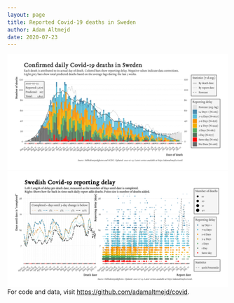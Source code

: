 ```yaml
---
layout: page
title: Reported Covid-19 deaths in Sweden
author: Adam Altmejd
date: 2020-07-23
---
```


![Graph of Swedish Covid-19 deaths with reporting delay.](deaths_lag_sweden_2020-07-23.png "Swedish Covid-19 deaths.")
![Graph of Swedish Covid-19 reporting delay in daily deaths.](lag_trend_sweden_2020-07-23.png "Trend in Swedish Covid-19 mortality reporting delay.")
For code and data, visit <https://github.com/adamaltmejd/covid>.

